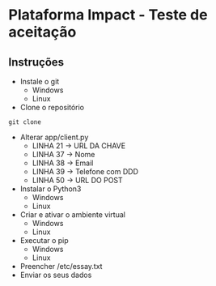 # Plataforma Impact - Teste de aceitação
## Instruções

* Instale o git 
  * Windows
  * Linux
* Clone o repositório
```
git clone
```
* Alterar app/client.py
  * LINHA 21 -> URL DA CHAVE
  * LINHA 37 -> Nome
  * LINHA 38 -> Email
  * LINHA 39 -> Telefone com DDD
  * LINHA 50 -> URL DO POST
* Instalar o Python3
  * Windows
  * Linux
* Criar e ativar o ambiente virtual
  * Windows
  * Linux
* Executar o pip
  * Windows
  * Linux
* Preencher /etc/essay.txt
* Enviar os seus dados